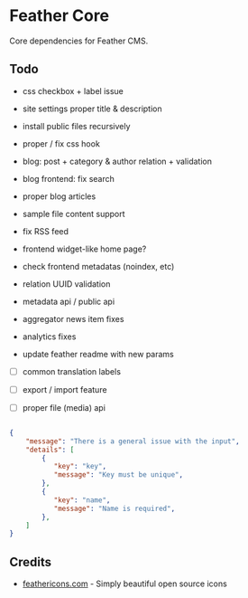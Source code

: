 # Feather Core

Core dependencies for Feather CMS.


## Todo

- css checkbox + label issue
- site settings proper title & description
- install public files recursively
- proper / fix css hook
- blog: post + category & author relation + validation
- blog frontend: fix search
- proper blog articles
- sample file content support

- fix RSS feed
- frontend widget-like home page?
- check frontend metadatas (noindex, etc)

- relation UUID validation 
- metadata api / public api

- aggregator news item fixes
- analytics fixes

- update feather readme with new params

- [ ] common translation labels
- [ ] export / import feature
- [ ] proper file (media) api 



```json

{
    "message": "There is a general issue with the input",
    "details": [
        {
           "key": "key",
           "message": "Key must be unique",
        },
        {
           "key": "name",
           "message": "Name is required",
        },
    ]
}


```

## Credits

- [feathericons.com](https://feathericons.com/) - Simply beautiful open source icons


